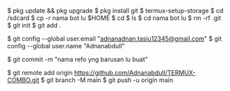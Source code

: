 $ pkg update && pkg upgrade
$ pkg install git
$ termux-setup-storage
$ cd /sdcard
$ cp -r nama bot lu $HOME
$ cd
$ ls
$ cd nama bot lu
$ rm -rf .git 
$ git init
$ git add .

$ git config --global user.email "adnanadnan.tasiu12345@gmail.com"
$ git config --global user.name "Adnanabdull"

$ git commit -m "nama refo yng barusan lu buat"

$ git remote add origin https://github.com/Adnanabdull/TERMUX-COMBO.git
$ git branch -M main
$ git push -u origin main


